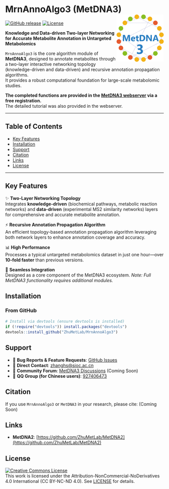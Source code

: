 # MrnAnnoAlgo3 (MetDNA3) <img src="man/figures/logo.png" align="right" alt="MetDNA3 Logo" width="150"/>

[![GitHub release](https://img.shields.io/github/v/release/ZhuMetLab/MrnAnnoAlgo3)](https://github.com/ZhuMetLab/MrnAnnoAlgo3)
[![License](https://img.shields.io/badge/license-CC%20BY--NC--ND%204.0-lightgrey)](https://creativecommons.org/licenses/by-nc-nd/4.0/)

**Knowledge and Data-driven Two-layer Networking for Accurate Metabolite Annotation in Untargeted Metabolomics**

`MrnAnnoAlgo3` is the core algorithm module of **MetDNA3**, designed to annotate metabolites through a two-layer interactive networking topology (knowledge-driven and data-driven) and recursive annotation propagation algorithms.  
It provides a robust computational foundation for large-scale metabolomic studies.  

**The completed functions are provided in the [MetDNA3 webserver](http://metdna.zhulab.cn) via a free registration.**  
The detailed tutorial was also provided in the webserver.

---

## Table of Contents
- [Key Features](#key-features)
- [Installation](#installation)
- [Support](#support)
- [Citation](#citation)
- [Links](#links)
- [License](#license)

---

## Key Features
✨ **Two-Layer Networking Topology**  
Integrates **knowledge-driven** (biochemical pathways, metabolic reaction networks) and **data-driven** (experimental MS2 similarity networks) layers for comprehensive and accurate metabolite annotation.

⚡ **Recursive Annotation Propagation Algorithm**  
An efficient topology-based annotation propagation algorithm leveraging both network layers to enhance annotation coverage and accuracy.

📊 **High Performance**  
Processes a typical untargeted metabolomics dataset in just one hour—over **10-fold faster** than previous versions.

🔗 **Seamless Integration**  
Designed as a core component of the MetDNA3 ecosystem.  *Note: Full MetDNA3 functionality requires additional modules.*


## Installation

### From GitHub
```r
# Install via devtools (ensure devtools is installed)
if (!require("devtools")) install.packages("devtools")
devtools::install_github("ZhuMetLab/MrnAnnoAlgo3")
```


## Support
- 🐛 **Bug Reports & Feature Requests**: [GitHub Issues](https://github.com/ZhuMetLab/MrnAnnoAlgo3/issues)
- 📧 **Direct Contact**: zhanghs@sioc.ac.cn
- 💬 **Community Forum**: [MetDNA3 Discussions](https://github.com/orgs/MetDNA3/discussions) (Coming Soon)
- 💬 **QQ Group (for Chinese users)**: [927406473](点击链接加入群聊【MetDNA交流群】：http://qm.qq.com/cgi-bin/qm/qr?_wv=1027&k=zTbEobUjO3KZE-dwT24HlgJmjYs4sXj_&authKey=M3VxUewLbOBg9YpGYI6dD2X4eJl42%2FkkGIJy%2Btc539FEdEqdHdejoeRY%2BrdnWl8W&noverify=0&group_code=927406473)


## Citation
If you use `MrnAnnoAlgo3` or `MetDNA3` in your research, please cite: (Coming Soon)


## Links
- **MetDNA2**: [https://github.com/ZhuMetLab/MetDNA2](https://github.com/ZhuMetLab/MetDNA2)


## License
<a rel="license" href="https://creativecommons.org/licenses/by-nc-nd/4.0/"><img alt="Creative Commons License" style="border-width:0" src="https://i.creativecommons.org/l/by-nc-nd/4.0/88x31.png" /></a>  
This work is licensed under the Attribution-NonCommercial-NoDerivatives 4.0 International (CC BY-NC-ND 4.0).
See [LICENSE](LICENSE) for details.
